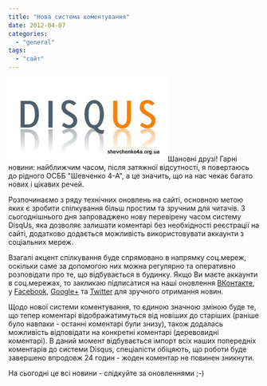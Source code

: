 ```yaml
---
title: "Нова система коментування"
date: 2012-04-07
categories: 
  - "general"
tags: 
  - "сайт"
---
```


![](/wp-content/uploads/2012/04/disqus2.jpg "disqus2")Шановні друзі! Гарні новини: найближчим часом, після затяжної відсутності, я повертаюсь до рідного ОСББ "Шевченко 4-А", а це значить, що на нас чекає багато нових і цікавих речей.

Розпочинаємо з ряду технічних оновлень на сайті, основною метою яких є зробити спілкування більш простим та зручним для читачів. З сьогоднішнього дня запроваджено нову перевірену часом систему DisqUs, яка дозволяє залишати коментарі без необхідності реєстрації на сайті, додатково додається можливість використовувати аккаунти з соціальних мереж.

Взагалі акцент спілкування буде спрямовано в напрямку соц.мереж, оскільки <!--more-->саме за допомогою них можна регулярно та оперативно розповідати про те, що відбувається в будинку. Якщо Ви маєте аккаунти в соц.мережах, то закликаю підписатися на наші оновлення [ВКонтакте](http://vkontakte.ru/club23567731), у [Facebook](http://www.facebook.com/pages/%D0%9E%D0%A1%D0%91%D0%91-%D0%A8%D0%B5%D0%B2%D1%87%D0%B5%D0%BD%D0%BA%D0%BE-4-%D0%90/161164517281839), [Google+](https://plus.google.com/u/0/b/113140056879033985714/) та [Twitter](http://twitter.com/#!/shevchenko4a) для зручного отримання новин.

Щодо нової системи коментування, то єдиною значною зміною буде те, що тепер коментарі відображатимуться від новіших до старіших (раніше було навпаки - останні коментарі були знизу), також додалась можливість відповідати на конкретні коментарі (деревовидні коментарі). В даний момент відбувається імпорт всіх наших попередніх коментарів до системи Disqus, спеціалісти обіцяють, що роботи буде завершено впродовж 24 годин - жоден коментар не повинен зникнути.

На сьогодні це всі новини - слідкуйте за оновленнями ;-)
